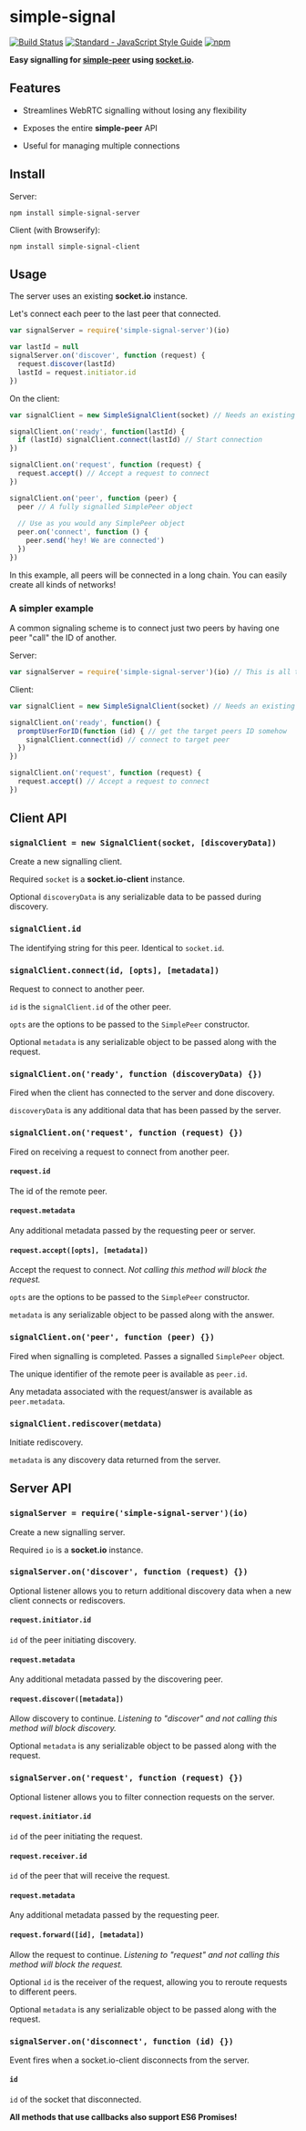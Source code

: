 # simple-signal 

[![Build Status](https://travis-ci.org/RationalCoding/simple-signal.svg?branch=master)](https://travis-ci.org/RationalCoding/simple-signal) [![Standard - JavaScript Style Guide](https://img.shields.io/badge/code%20style-standard-brightgreen.svg)](http://standardjs.com/) [![npm](https://img.shields.io/npm/dt/simple-signal-client.svg)](https://www.npmjs.org/package/simple-signal-client)

**Easy signalling for [simple-peer](https://github.com/feross/simple-peer) using [socket.io](https://github.com/socketio/socket.io).**

## Features

- Streamlines WebRTC signalling without losing any flexibility

- Exposes the entire **simple-peer** API

- Useful for managing multiple connections

## Install

Server:
```
npm install simple-signal-server
```

Client (with Browserify):  
```
npm install simple-signal-client
```

## Usage

The server uses an existing **socket.io** instance.  

Let's connect each peer to the last peer that connected.      

```javascript
var signalServer = require('simple-signal-server')(io)  

var lastId = null
signalServer.on('discover', function (request) {
  request.discover(lastId)
  lastId = request.initiator.id
})
```

On the client:

```javascript
var signalClient = new SimpleSignalClient(socket) // Needs an existing socket.io-client instance

signalClient.on('ready', function(lastId) {
  if (lastId) signalClient.connect(lastId) // Start connection
})

signalClient.on('request', function (request) {
  request.accept() // Accept a request to connect
})

signalClient.on('peer', function (peer) {
  peer // A fully signalled SimplePeer object
  
  // Use as you would any SimplePeer object
  peer.on('connect', function () {
    peer.send('hey! We are connected')
  })
})
```

In this example, all peers will be connected in a long chain. You can easily create all kinds of networks!  

### A simpler example

A common signaling scheme is to connect just two peers by having one peer "call" the ID of another.

Server:
```javascript
var signalServer = require('simple-signal-server')(io) // This is all the server code needed!
```

Client:
```javascript
var signalClient = new SimpleSignalClient(socket) // Needs an existing socket.io-client instance

signalClient.on('ready', function() {
  promptUserForID(function (id) { // get the target peers ID somehow
    signalClient.connect(id) // connect to target peer
  })
})

signalClient.on('request', function (request) {
  request.accept() // Accept a request to connect
})
```

## Client API

### `signalClient = new SignalClient(socket, [discoveryData])`  

Create a new signalling client.  

Required `socket` is a **socket.io-client** instance.

Optional `discoveryData` is any serializable data to be passed during discovery.

### `signalClient.id`  

The identifying string for this peer. Identical to `socket.id`.  

### `signalClient.connect(id, [opts], [metadata])`  

Request to connect to another peer.  

`id` is the `signalClient.id` of the other peer.  

`opts` are the options to be passed to the `SimplePeer` constructor.  

Optional `metadata` is any serializable object to be passed along with the request.

### `signalClient.on('ready', function (discoveryData) {})`  

Fired when the client has connected to the server and done discovery.

`discoveryData` is any additional data that has been passed by the server.

### `signalClient.on('request', function (request) {})`  

Fired on receiving a request to connect from another peer. 

#### `request.id`  

The id of the remote peer.  

#### `request.metadata`

Any additional metadata passed by the requesting peer or server.

#### `request.accept([opts], [metadata])`  

Accept the request to connect. *Not calling this method will block the request.*  

`opts` are the options to be passed to the `SimplePeer` constructor.  

`metadata` is any serializable object to be passed along with the answer.

### `signalClient.on('peer', function (peer) {})`  

Fired when signalling is completed. Passes a signalled `SimplePeer` object.  

The unique identifier of the remote peer is available as `peer.id`.  

Any metadata associated with the request/answer is available as `peer.metadata`.

### `signalClient.rediscover(metdata)`  

Initiate rediscovery.

`metadata` is any discovery data returned from the server.  

## Server API

### `signalServer = require('simple-signal-server')(io)`  

Create a new signalling server.  

Required `io` is a **socket.io** instance.

### `signalServer.on('discover', function (request) {})`  

Optional listener allows you to return additional discovery data when a new client connects or rediscovers.

#### `request.initiator.id`  

`id` of the peer initiating discovery.

#### `request.metadata`

Any additional metadata passed by the discovering peer.

#### `request.discover([metadata])`  

Allow discovery to continue. *Listening to "discover" and not calling this method will block discovery.*  

Optional `metadata` is any serializable object to be passed along with the request.  

### `signalServer.on('request', function (request) {})`  

Optional listener allows you to filter connection requests on the server.  

#### `request.initiator.id`  

`id` of the peer initiating the request.

#### `request.receiver.id`  

`id` of the peer that will receive the request.

#### `request.metadata`

Any additional metadata passed by the requesting peer.

#### `request.forward([id], [metadata])`  

Allow the request to continue. *Listening to "request" and not calling this method will block the request.*  

Optional `id` is the receiver of the request, allowing you to reroute requests to different peers. 

Optional `metadata` is any serializable object to be passed along with the request.  

### `signalServer.on('disconnect', function (id) {})`  

Event fires when a socket.io-client disconnects from the server.

#### `id`

`id` of the socket that disconnected.

**All methods that use callbacks also support ES6 Promises!**

